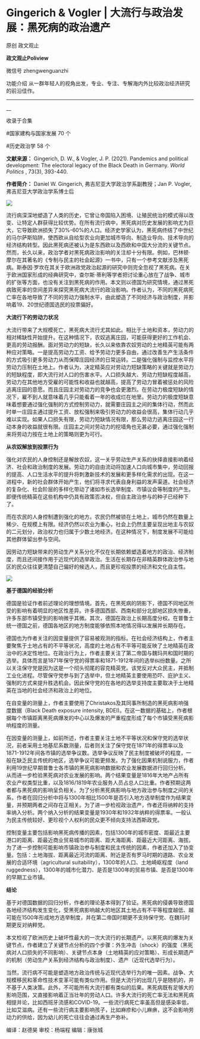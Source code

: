 

#  Gingerich & Vogler | 大流行与政治发展：黑死病的政治遗产

原创 政文观止 

**政文观止Poliview** 

微信号 zhengwenguanzhi

功能介绍 从一群年轻人的视角出发，专业、专注、专解海内外比较政治经济研究的前沿佳作。

____

__

收录于合集

#国家建构与国家发展 70 个

#历史政治学 58 个

**文献来源：** Gingerich, D. W., & Vogler, J. P. (2021). Pandemics and political
development: The electoral legacy of the Black Death in Germany. _World
Politics_ , 73(3), 393-440.

  

 **作者简介：** Daniel W. Gingerich, 弗吉尼亚大学政治学系副教授；Jan P. Vogler, 弗吉尼亚大学政治学系博士后

![](images/76/2.png)

流行病深深地塑造了人类的历史，它曾让帝国陷入困境、让殖民统治的模式得以改变、让特定人群获得比较优势。在所有流行病中，黑死病对历史发展的影响尤为巨大，它导致欧洲损失了30%-60%的人口。经济史学家认为，黑死病终结了中世纪的马尔萨斯陷阱，使西欧从自给型农业向更加城市导向、制造业导向、技术导向的经济结构转型。因此黑死病还被认为是东西欧以及西欧和中国大分流的关键节点。然而，长久以来，政治学者对黑死病政治影响的关注却十分有限。例如，巴林顿·摩尔在其著名的《专制与民主的社会起源》一书中，只有一个参考文献涉及黑死病。斯泰因·罗坎在其关于欧洲政党政治起源的研究中则完全忽视了黑死病。在关于欧洲国家形成的经典研究中，查尔斯·蒂利等学者把讨论重心放在了战争、城市的扩张等方面，也没有关注到黑死病的作用。本文则以德国为研究情境，通过黑死病致死率的空间差异来探究黑死病大流行的政治影响。作者认为，不同的黑死病死亡率在各地导致了不同的劳动力强制水平，由此塑造了不同经济与政治制度，并影响着19、20世纪德国选民的投票偏好。

  

 **大流行下的劳动力状况**

大流行带来了大规模死亡，黑死病大流行尤其如此。相比于土地和资本，劳动力的相对稀缺性开始提升。在这种情况下，农奴逃离庄园，可能获得更好的工作机会、更高的劳动报酬。面对劳动力的短缺，长久以来依靠农奴劳动的土地精英可能有两种应对策略。一是提高劳动力工资、给予劳动力更多自由，通过改善生产生活条件的方式吸引更多劳动力从而保障庄园经济的日常运转。二是强化强制与监控水平将劳动力压制在土地上。作者认为，决定精英应对劳动力短缺策略的关键就是劳动力的短缺程度，即大流行对人口的伤害水平。人口损失越大、劳动力短缺程度越高，劳动力在其他地方受雇的可能性和收益也就越高，提高了劳动力冒着被惩处的风险逃离庄园的意愿。而且庄园主对劳动力的竞争也会更激烈。在劳动力极度短缺的情况下，雇不到人就意味着几乎只能看着一年的收成烂在地里。劳动力的极度短缺意味着想要通过强化强制的方式控制劳动力，就需要庄园主之间的集体行动，然而此时单一庄园主通过提升工资、放松强制来吸引劳动力的收益会很高，集体行动几乎难以实现。如果人口损失有限，劳动力短缺情况有限，那么劳动力逃离庄园这一行动本身的收益就很有限。庄园主之间对劳动力的挖墙角也无甚必要，通过强化强制来将劳动力按在土地上的策略则更为可行。

  

 **从农奴解放到投票行为**

强化对农民的人身控制还是解放农奴，这一关乎劳动生产关系的抉择直接影响着经济、社会和政治制度的发展。劳动力的自由流动将加速人口向城市集中，劳动回报的提高、人口生活水平的提升将刺激新技术的发展和更多样化需求的出现。在这一进程中，新的社会群体开始产生，他们将寻求代表自身利益的发声渠道。社会经济的复杂化、社会阶层的多样化带动了诸如市长选举制度、市镇议会等制度的产生。即便传统精英在这些机构中仍具有政策否决权，但自主政治参与的种子已经种下了。

  

而在农民的人身控制遭到强化的地方。农民仍然被锁在土地上，城市仍然在数量上稀少、在规模上有限。经济仍然以农业为重心，社会上仍然主要呈现出地主与农奴的二元划分，政治权力也归属于少数土地经济。在这种情况下，制度发展不可能给其他群体留出参与空间。

  

因劳动力短缺带来的劳动生产关系分化不仅在长期依赖塑造着地方的政治、经济制度，而且还间接作用于近现代的选举政治。生活在长期存在非精英群体政治参与地区的民众往往更清楚自己偏好的候选人，而且更珍视投票的经济和文化自主性。

![](images/76/3.png)  

 **基于德国的经验分析**

德国是验证作者前述理论的理想情境。首先，在黑死病的阴影下，德国不同地区所受的影响有着明显的地区性差异。许多德国西部、西南和部分北部地区损失惨重，许多东部市镇受到的影响微乎其微。其次，德国在政治上长期高度分权。在普鲁士统一德国之前，德国各地区的地方制度能够依照本地情况得以发展并长期存在。

  

德国也为作者关注的因变量提供了容易被观测的指标。在社会经济结构上，作者主要聚焦于土地占有的不平等状况，高度的土地占有不平等可能反映了土地精英在政治中的决定性地位。在政治行为上，作者主要关注了第二帝国与魏玛共和国时期的选举。具体而言是1871年保守党的得票率和1871-1912年间的选举纠纷数量。之所以关注保守党是因为这是一个彻头彻尾的容克精英党。该党反对大众民主，并抵制工业化进程。尽管保守党参与到了选举中，但土地精英主要使用恐吓、庇护主义、强制的方式来提升胜选机会。因此保守党的在各地的选举支持度主要取决于土地精英在当地的社会经济和政治上的地位。

  

在自变量的测量上，作者主要使用了Christakos及其同事所制造的黑死病影响强度数据（Black Death exposure intensity,
BDEI)。在这一数据的基础上，作者根据每个市镇距离黑死病爆发的中心以及爆发的严重程度形成了每个市镇受黑死病影响程度的测量。

  

在因变量的测量上，如前所述，作者主要关注土地不平等状况和保守党的选举状况，前者采用土地基尼系数测量，后者则关注了保守党在1871年的得票率以及1871-1912年间各市镇的选举争议数。选举争议反映了民主制度被破坏的程度，一般在缺乏民主传统的地区，选举争议可能更频发。为了强化因果机制说服力，作者利用19世纪早期普鲁士各市镇的黑死病影响数据和农业发展数据进行回归分析。从而进一步检验黑死病对农业发展的影响。两个结果变量是1816年大地产占所有农业产权类型比重，以及1816/1819年农业服务人员占总人口比重。作者预期这两者都与黑死病的影响呈负相关。为了分析黑死病影响与地方政治参与制度之间的关系，作者在回归分析中将与1300年相比1500年是否引入地方选举制度作为结果变量，并预期两者之间存在正相关。为了进一步检视政治遗产，作者还将纳粹的支持率纳入分析。两个纳入分析的结果变量是1930年和1932年纳粹的得票率。一般认为民主传统较好、更珍视个人权利的民众更不倾向支持法西斯政党。

  

控制变量主要包括影响黑死病传播的因素，包括1300年的城市密度、距最近主要港口的距离、距最近商业贸易城市的距离、距大海距离、距最近大河距离、海拔。为了进一步控制可能影响市镇政治参与制度和民主传统的因素，作者还加入了协变量。包括：土地海拔、距离最近河流的距离、附近是否有罗马时期的道路、农业发展的合适环境（agricultural
suitability），1300年的人口、土地崎岖程度（land
ruggedness），1300年的城市化潜力、是否是1300年的贸易市镇、是否是1300年的早期工业市镇。

  

 **结论**

基于对德国数据的回归分析，作者的理论基本得到了验证。黑死病的侵袭导致德国各地经济结构发生变化，受黑死病影响越大的地区其土地占有不平等程度越低、越可能在1500年形成地方选举制度，并在第二帝国时期更不支持保守党、在魏玛时期更反对纳粹党。

  

本文检视了欧洲历史上破坏性最大的一次大流行的长期遗产。以黑死病的爆发为关键节点，作者建立了关键节点分析的四个步骤：外生冲击（shock）的强度（黑死病对人口损失的不同影响）、关键节点本身（土地精英的应对策略）、形成长期遗产的机制（劳动生产关系到经济结构与政治制度）、遗产（近现代选举行为）。

  

当然，流行病不可能是塑造地方政治传统与近现代选举行为的唯一因素。战争、大规模移民和革命性技术变革可能有类似作用。但是大流行的出现几乎是随机的，并不基于人类决策。此外，不可能所有大流行都有类似的后果。黑死病既有足够大的影响范围，又直接影响着正当壮年的劳动人口。许多大流行的死亡率无法和黑死病相提并论，比如西班牙流感和COVID-19。一些流行病死亡率虽高但是感染率低，比如艾滋病。还有一些流行病主要影响孩子，比如麻疹和小儿麻痹，这不会影响劳动力的供给，因为幼儿的死亡往往会通过再生产弥补。

编译：赵德昊 审校：杨端程 编辑：康张城

  

